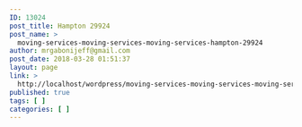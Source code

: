 ```yaml
---
ID: 13024
post_title: Hampton 29924
post_name: >
  moving-services-moving-services-moving-services-hampton-29924
author: mrgabonijeff@gmail.com
post_date: 2018-03-28 01:51:37
layout: page
link: >
  http://localhost/wordpress/moving-services-moving-services-moving-services-hampton-29924/
published: true
tags: [ ]
categories: [ ]
---
```

